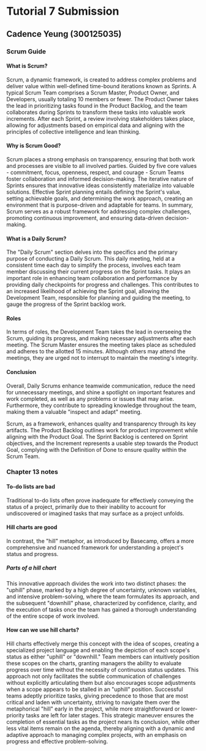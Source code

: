 # Tutorial 7 Submission

## Cadence Yeung (300125035)

### Scrum Guide

#### What is Scrum?

Scrum, a dynamic framework, is created to address complex problems and deliver value within well-defined time-bound iterations known as Sprints. A typical Scrum Team comprises a Scrum Master, Product Owner, and Developers, usually totaling 10 members or fewer. The Product Owner takes the lead in prioritizing tasks found in the Product Backlog, and the team collaborates during Sprints to transform these tasks into valuable work increments. After each Sprint, a review involving stakeholders takes place, allowing for adjustments based on empirical data and aligning with the principles of collective intelligence and lean thinking.

#### Why is Scrum Good?

Scrum places a strong emphasis on transparency, ensuring that both work and processes are visible to all involved parties. Guided by five core values - commitment, focus, openness, respect, and courage - Scrum Teams foster collaboration and informed decision-making. The iterative nature of Sprints ensures that innovative ideas consistently materialize into valuable solutions. Effective Sprint planning entails defining the Sprint's value, setting achievable goals, and determining the work approach, creating an environment that is purpose-driven and adaptable for teams. In summary, Scrum serves as a robust framework for addressing complex challenges, promoting continuous improvement, and ensuring data-driven decision-making.

#### What is a Daily Scrum?

The "Daily Scrum" section delves into the specifics and the primary purpose of conducting a Daily Scrum. This daily meeting, held at a consistent time each day to simplify the process, involves each team member discussing their current progress on the Sprint tasks. It plays an important role in enhancing team collaboration and performance by providing daily checkpoints for progress and challenges. This contributes to an increased likelihood of achieving the Sprint goal, allowing the Development Team, responsible for planning and guiding the meeting, to gauge the progress of the Sprint backlog work.

#### Roles

In terms of roles, the Development Team takes the lead in overseeing the Scrum, guiding its progress, and making necessary adjustments after each meeting. The Scrum Master ensures the meeting takes place as scheduled and adheres to the allotted 15 minutes. Although others may attend the meetings, they are urged not to interrupt to maintain the meeting's integrity.

#### Conclusion

Overall, Daily Scrums enhance teamwide communication, reduce the need for unnecessary meetings, and shine a spotlight on important features and work completed, as well as any problems or issues that may arise. Furthermore, they contribute to spreading knowledge throughout the team, making them a valuable "inspect and adapt" meeting.

Scrum, as a framework, enhances quality and transparency through its key artifacts. The Product Backlog outlines work for product improvement while aligning with the Product Goal. The Sprint Backlog is centered on Sprint objectives, and the Increment represents a usable step towards the Product Goal, complying with the Definition of Done to ensure quality within the Scrum Team.

### Chapter 13 notes

#### To-do lists are bad

Traditional to-do lists often prove inadequate for effectively conveying the status of a project, primarily due to their inability to account for undiscovered or imagined tasks that may surface as a project unfolds. 

#### Hill charts are good

In contrast, the "hill" metaphor, as introduced by Basecamp, offers a more comprehensive and nuanced framework for understanding a project's status and progress. 

##### Parts of a hill chart

This innovative approach divides the work into two distinct phases: the "uphill" phase, marked by a high degree of uncertainty, unknown variables, and intensive problem-solving, where the team formulates its approach, and the subsequent "downhill" phase, characterized by confidence, clarity, and the execution of tasks once the team has gained a thorough understanding of the entire scope of work involved. 

#### How can we use hill charts?

Hill charts effectively merge this concept with the idea of scopes, creating a specialized project language and enabling the depiction of each scope's status as either "uphill" or "downhill." Team members can intuitively position these scopes on the charts, granting managers the ability to evaluate progress over time without the necessity of continuous status updates. This approach not only facilitates the subtle communication of challenges without explicitly articulating them but also encourages scope adjustments when a scope appears to be stalled in an "uphill" position. Successful teams adeptly prioritize tasks, giving precedence to those that are most critical and laden with uncertainty, striving to navigate them over the metaphorical "hill" early in the project, while more straightforward or lower-priority tasks are left for later stages. This strategic maneuver ensures the completion of essential tasks as the project nears its conclusion, while other less vital items remain on the agenda, thereby aligning with a dynamic and adaptive approach to managing complex projects, with an emphasis on progress and effective problem-solving.
